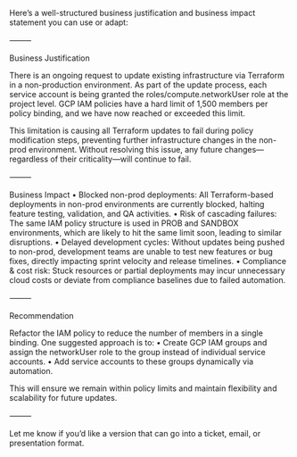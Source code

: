Here’s a well-structured business justification and business impact statement you can use or adapt:

⸻

Business Justification

There is an ongoing request to update existing infrastructure via Terraform in a non-production environment. As part of the update process, each service account is being granted the roles/compute.networkUser role at the project level. GCP IAM policies have a hard limit of 1,500 members per policy binding, and we have now reached or exceeded this limit.

This limitation is causing all Terraform updates to fail during policy modification steps, preventing further infrastructure changes in the non-prod environment. Without resolving this issue, any future changes—regardless of their criticality—will continue to fail.

⸻

Business Impact
	•	Blocked non-prod deployments: All Terraform-based deployments in non-prod environments are currently blocked, halting feature testing, validation, and QA activities.
	•	Risk of cascading failures: The same IAM policy structure is used in PROB and SANDBOX environments, which are likely to hit the same limit soon, leading to similar disruptions.
	•	Delayed development cycles: Without updates being pushed to non-prod, development teams are unable to test new features or bug fixes, directly impacting sprint velocity and release timelines.
	•	Compliance & cost risk: Stuck resources or partial deployments may incur unnecessary cloud costs or deviate from compliance baselines due to failed automation.

⸻

Recommendation

Refactor the IAM policy to reduce the number of members in a single binding. One suggested approach is to:
	•	Create GCP IAM groups and assign the networkUser role to the group instead of individual service accounts.
	•	Add service accounts to these groups dynamically via automation.

This will ensure we remain within policy limits and maintain flexibility and scalability for future updates.

⸻

Let me know if you’d like a version that can go into a ticket, email, or presentation format.
